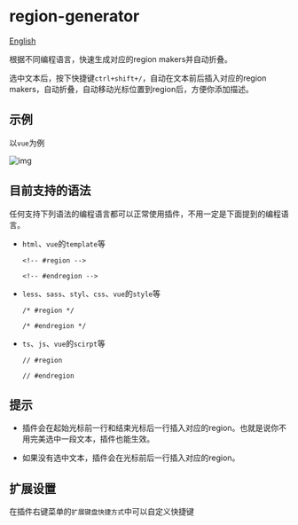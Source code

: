 # region-generator

[English](https://github.com/Orange-001/region-generator/blob/master/README.md)

根据不同编程语言，快速生成对应的region makers并自动折叠。

选中文本后，按下快捷键`ctrl+shift+/`，自动在文本前后插入对应的region makers，自动折叠，自动移动光标位置到region后，方便你添加描述。

## 示例

以`vue`为例

![img](https://i.postimg.cc/25g1pMFM/region-generator.gif)

## 目前支持的语法

任何支持下列语法的编程语言都可以正常使用插件，不用一定是下面提到的编程语言。

- `html`、`vue`的`template`等

  ```
  <!-- #region -->
  
  <!-- #endregion -->
  ```

- `less`、`sass`、`styl`、`css`、`vue`的`style`等

  ```
  /* #region */
  
  /* #endregion */
  ```

- `ts`、`js`、`vue`的`scirpt`等

  ```
  // #region 
  
  // #endregion
  ```

## 提示

- 插件会在起始光标前一行和结束光标后一行插入对应的region。也就是说你不用完美选中一段文本，插件也能生效。

- 如果没有选中文本，插件会在光标前后一行插入对应的region。

## 扩展设置

在插件右键菜单的`扩展键盘快捷方式`中可以自定义快捷键
